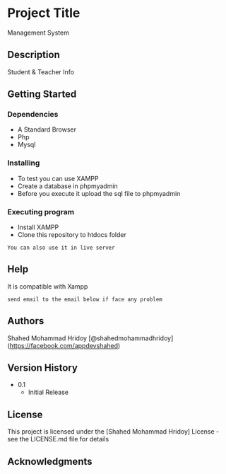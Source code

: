 # Project Title

Management System

## Description

Student & Teacher Info

## Getting Started

### Dependencies

* A Standard Browser
* Php
* Mysql

### Installing

* To test you can use XAMPP
* Create a database in phpmyadmin
* Before you execute it upload the sql file to phpmyadmin

### Executing program

* Install XAMPP
* Clone this repository to htdocs folder
```
You can also use it in live server
```

## Help

It is compatible with Xampp
```
send email to the email below if face any problem
```

## Authors

Shahed Mohammad Hridoy
[@shahedmohammadhridoy] (https://facebook.com/appdevshahed)


## Version History

* 0.1
    * Initial Release

## License

This project is licensed under the [Shahed Mohammad Hridoy] License - see the LICENSE.md file for details

## Acknowledgments
